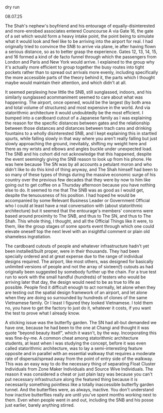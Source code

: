dry run

08.07.25

The Shah's nephew's boyfriend and his entourage of equally-disinterested and more-enrobed associates entered Councourse A via Gate 16, the gate of a set which would form a heavy intake point, the point being to simulate what it would look and feel like to be arriving into the airport for real. I had originally tried to convince the SNB to arrive via plane, ie after having flown a serious distance, so as to better grasp the experience. Gates 12, 13, 14, 15, and 16 formed a kind of de facto funnel through which the passengers from London and Paris and New York would arrive. I explained to the group why it's actually more efficient to group together the busy routes into tight pockets rather than to spread out arrivals more evenly, including specifically the more accessible parts of the theory behind it, the parts which I thought maybe would maintain their attention, and which didn't at all. 

It seemed perplexing how little the SNB, still sunglassed, indoors, and his similarly sunglassed acommaniment seemed to care about what was happening. The airport, once opened, would be the largest (by both area and total volume of structures) and most expensive in the world. And via statorithmic architecture it would undoubtedly be the most efficient. I bumped into a cardboard cutout of a Japanese family as I was explaining the reason for the specific distances between gates and the relationship between those distances and distances between trach cans and drinking fountains to a wholly disinterested SNB, and I kept explaining this in startled spurts, while falling slowly in that way where you aren't really falling but just slowly approaching the ground, inevitably, shifting my weight here and there as my wrists and elbows and angles buckle under unexpected load. The SNB and  his cohort did not acknowledge that this happened, despite the event seemingly giving the SNB reason to look up from his phone. He was here because The SN was by all accounts a petulant moron and who didn't like to do this kind of thing anyway, and The Shah himself had been to so many of these types of things during the massive economic surge of his country over the previous few decades that they were by now to him like going out to get coffee on a Thursday afternoon because you have nothing else to do. It seemed to me that The SNB was as good as I would get, despite the tenuousness of his position. I had hoped he would be accompanied by some Relevant Business Leader or Government Official who I could at least have a real conversation with (about statorithmic architecture) but it seemed that the entourage's members' concerns were based around proximity to The SNB, and thus to The SN, and thus to The Shah. This whole thing, I thought, and all the Official Things like it were, to them, like the group stages of some sports event through which one could elevate oneself top the next level with an insightful comment or plain old shameless ingratiation.

The cardboard cutouts of people and whatever infrastructure hadn't yet been installed/built proper, were in their thousands. They had been specially ordered and at great expense due to the range of individual designs required. The airport, like most others, was designed for basically unlimited versions of people and not the array of sixteen(!) cutouts as had originally been suggested by somebody further up the chain. For a true test run to work with the small handful (hundreds) of testers who would be arriving later that day, the design would need to be as true to life as possible. People find it difficult enough to act normally, let alone when they are testing out the spatial design framework of an airport, and let alone when they are doing so surrounded by hundreds of clones of the same Vietnamese family. Or I least I figured they looked Vietnamese. I told them no, you have to get the factory to just do it, whatever it costs, if you want the test to prove what I already know.

A sticking issue was the butterfly garden. The SN had all-but demanded we have one, because he had been to the one at Changi and thought it was quote "beyond beauty itself", which it wasn't, by the way. Incorporating this was fine-by-me. A common cheat among statorithmic architecture students, at least when I was studying the concept, before it was even called statorithmic architecture, was to lay a semi-interesting feature opposite and in parallel with an essential walkway that requires a moderate rate of dispersal/spread away from the point of entry side of the walkway. This was an easy way to do the necessary thing of separating Float Cluster Individuals from Zone Maker Individuals and Source Wive Individuals. The reason it was considered a cheat or just plain lazy was because you can't put necessary infrastructure along the featured thing because it is necessarily something pointless like a totally inaccessible butterfly garden tunnel. And the butterflies were, as always, inactive. You don't understand how inactive butterflies really are until you've spent months working next to them. Even when people went in and out, including the SNB and his posse just earlier, barely anything stirred.
